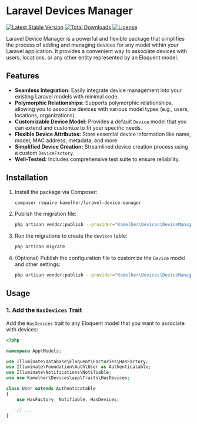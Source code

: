 # Laravel Devices Manager

[![Latest Stable Version](https://poser.pugx.org/your-vendor-name/laravel-device-manager/v/stable)](https://packagist.org/packages/your-vendor-name/laravel-device-manager)
[![Total Downloads](https://poser.pugx.org/your-vendor-name/laravel-device-manager/downloads)](https://packagist.org/packages/your-vendor-name/laravel-device-manager)
[![License](https://poser.pugx.org/your-vendor-name/laravel-device-manager/license)](https://packagist.org/packages/your-vendor-name/laravel-device-manager)

Laravel Device Manager is a powerful and flexible package that simplifies the process of adding and managing devices for any model within your Laravel application. It provides a convenient way to associate devices with users, locations, or any other entity represented by an Eloquent model.

## Features

*   **Seamless Integration:** Easily integrate device management into your existing Laravel models with minimal code.
*   **Polymorphic Relationships:** Supports polymorphic relationships, allowing you to associate devices with various model types (e.g., users, locations, organizations).
*   **Customizable Device Model:**  Provides a default `Device` model that you can extend and customize to fit your specific needs.
*   **Flexible Device Attributes:**  Store essential device information like name, model, MAC address, metadata, and more.
*   **Simplified Device Creation:** Streamlined device creation process using a custom `DeviceFactory`.
*   **Well-Tested:** Includes comprehensive test suite to ensure reliability.

## Installation

1.  Install the package via Composer:

    ```bash
    composer require kamelher/laravel-device-manager
    ```

2.  Publish the migration file:

    ```bash
    php artisan vendor:publish --provider="Kamelher\Devices\DeviceManagerServiceProvider" --tag="devices-manager-migrations"
    ```

3.  Run the migrations to create the `devices` table:

    ```bash
    php artisan migrate
    ```

4.  (Optional) Publish the configuration file to customize the `Device` model and other settings:

    ```bash
    php artisan vendor:publish --provider="Kamelher\Devices\DeviceManagerServiceProvider" --tag="devices-manager-config"
    ```

## Usage

### 1. Add the `HasDevices` Trait

Add the `HasDevices` trait to any Eloquent model that you want to associate with devices:

```php
<?php

namespace App\Models;

use Illuminate\Database\Eloquent\Factories\HasFactory;
use Illuminate\Foundation\Auth\User as Authenticatable;
use Illuminate\Notifications\Notifiable;
use use Kamelher\Devices\app\Traits\HasDevices;

class User extends Authenticatable
{
    use HasFactory, Notifiable, HasDevices;

    // ...
}
